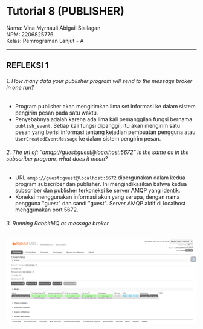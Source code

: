 # Tutorial 8 (PUBLISHER)
Nama: Vina Myrnauli Abigail Siallagan<br>
NPM: 2206825776<br>
Kelas: Pemrograman Lanjut - A<br>

---
## REFLEKSI 1

###### 1. How many data your publisher program will send to the message broker in one run?
* Program publisher akan mengirimkan lima set informasi ke dalam sistem pengirim pesan pada satu waktu.
* Penyebabnya adalah karena ada lima kali pemanggilan fungsi bernama `publish_event`. Setiap kali fungsi dipanggil, itu akan mengirim satu pesan yang berisi informasi tentang kejadian pembuatan pengguna atau `UserCreatedEventMessage` ke dalam sistem pengirim pesan.

###### 2. The url of: “amqp://guest:guest@localhost:5672” is the same as in the subscriber program, what does it mean?
* URL `amqp://guest:guest@localhost:5672` dipergunakan dalam kedua program subscriber dan publisher. Ini mengindikasikan bahwa kedua subscriber dan publisher terkoneksi ke server AMQP yang identik.
* Koneksi menggunakan informasi akun yang serupa, dengan nama pengguna "guest" dan sandi "guest". Server AMQP aktif di localhost menggunakan port 5672.

###### 3.  Running RabbitMQ as message broker
![Photo 1](images/photo1.png)